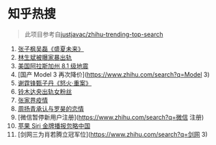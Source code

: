 # 知乎热搜

> 此项目参考自[justjavac/zhihu-trending-top-search](https://github.com/justjavac/zhihu-trending-top-search/blob/main/utils.ts)

<!-- BEGIN -->
  <!-- 最后更新时间:Sat Jul 31 2021 06:12:26 GMT+0000 (Coordinated Universal Time) -->
  1. [张子枫吴磊《盛夏未来》](https://www.zhihu.com/search?q=盛夏未来)
1. [林生斌被曝家暴出轨](https://www.zhihu.com/search?q=林生斌)
1. [美国阿拉斯加州 8.1 级地震](https://www.zhihu.com/search?q=美国地震)
1. [国产 Model 3 再次降价](https://www.zhihu.com/search?q=Model 3)
1. [谢霆锋甄子丹《怒火·重案》](https://www.zhihu.com/search?q=怒火重案)
1. [铃木达央出轨女粉丝](https://www.zhihu.com/search?q=铃木达央)
1. [张家界疫情](https://www.zhihu.com/search?q=张家界)
1. [周扬青承认与罗昊的恋情](https://www.zhihu.com/search?q=周扬青)
1. [微信暂停新用户注册](https://www.zhihu.com/search?q=微信 注册)
1. [苹果 Siri 金牌播报忽略中国](https://www.zhihu.com/search?q=Siri)
1. [剑网三为肖若腾立冠军位](https://www.zhihu.com/search?q=剑网 3)
  <!-- END -->